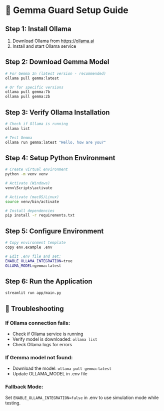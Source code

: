 # 🚀 Gemma Guard Setup Guide

## Step 1: Install Ollama
1. Download Ollama from https://ollama.ai
2. Install and start Ollama service

## Step 2: Download Gemma Model
```bash
# For Gemma 3n (latest version - recommended)
ollama pull gemma:latest

# Or for specific versions
ollama pull gemma:7b
ollama pull gemma:2b
```

## Step 3: Verify Ollama Installation
```bash
# Check if Ollama is running
ollama list

# Test Gemma
ollama run gemma:latest "Hello, how are you?"
```

## Step 4: Setup Python Environment
```bash
# Create virtual environment
python -m venv venv

# Activate (Windows)
venv\Scripts\activate

# Activate (macOS/Linux)
source venv/bin/activate

# Install dependencies
pip install -r requirements.txt
```

## Step 5: Configure Environment
```bash
# Copy environment template
copy env.example .env

# Edit .env file and set:
ENABLE_OLLAMA_INTEGRATION=true
OLLAMA_MODEL=gemma:latest
```

## Step 6: Run the Application
```bash
streamlit run app/main.py
```

## 🔧 Troubleshooting

### If Ollama connection fails:
- Check if Ollama service is running
- Verify model is downloaded: `ollama list`
- Check Ollama logs for errors

### If Gemma model not found:
- Download the model: `ollama pull gemma:latest`
- Update OLLAMA_MODEL in .env file

### Fallback Mode:
Set `ENABLE_OLLAMA_INTEGRATION=false` in .env to use simulation mode while testing.
